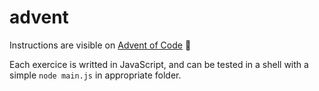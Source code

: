# advent

Instructions are visible on [Advent of Code](https://adventofcode.com/]) 🎄

Each exercice is writted in JavaScript, and can be tested in a shell with a simple `node main.js` in appropriate folder.